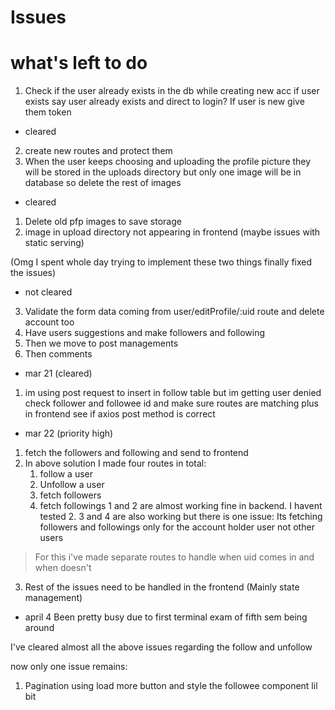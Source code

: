 # Issues

# what's left to do
1. Check if the user already exists in the db while creating new acc
if user exists say user already exists and direct to login?
If user is new give them token

* cleared
2. create new routes and protect them 
3. When the user keeps choosing and uploading the profile picture they will be stored in the uploads directory
  but only one image will be in database so delete the rest of images  


* cleared
1. Delete old pfp images to save storage
2. image in upload directory not appearing in frontend (maybe issues with static serving)

(Omg I spent whole day trying to implement these two things finally fixed the issues)

* not cleared
3. Validate the form data coming from user/editProfile/:uid route and delete account too
4. Have users suggestions and make followers and following 
5. Then we move to post managements
6. Then comments

* mar 21 (cleared)
1. im using post request to insert in follow table but im getting user denied
check follower and followee id and make sure routes are matching plus in frontend see if axios post method is correct

* mar 22 (priority high)
1. fetch the followers and following and send to frontend
2. In above solution I made four routes in total:
   1. follow a user
   2. Unfollow a user
   3. fetch followers
   4. fetch followings
1 and 2 are almost working fine in backend. I havent tested 2.
3 and 4 are also working but there is one issue: 
Its fetching followers and followings only for the account holder user not other users
> For this i've made separate routes to handle when uid comes in and when doesn't

3. Rest of the issues need to be handled in the frontend (Mainly state management)

* april 4
Been pretty busy due to first terminal exam of fifth sem being around

I've cleared almost all the above issues regarding the follow and unfollow 

now only one issue remains:
1. Pagination using load more button and style the followee component lil bit
